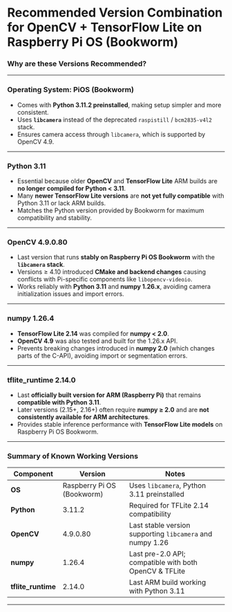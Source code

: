 # Recommended Version Combination for OpenCV + TensorFlow Lite on Raspberry Pi OS (Bookworm)

### Why are these Versions Recommended?

---

### Operating System: PiOS (Bookworm)
- Comes with **Python 3.11.2 preinstalled**, making setup simpler and more consistent.  
- Uses **`libcamera`** instead of the deprecated `raspistill` / `bcm2835-v4l2` stack.  
- Ensures camera access through `libcamera`, which is supported by OpenCV 4.9.  

---

### Python 3.11
- Essential because older **OpenCV** and **TensorFlow Lite** ARM builds are **no longer compiled for Python < 3.11**.  
- Many **newer TensorFlow Lite versions** are **not yet fully compatible** with Python 3.11 or lack ARM builds.  
- Matches the Python version provided by Bookworm for maximum compatibility and stability.  

---

### OpenCV 4.9.0.80
- Last version that runs **stably on Raspberry Pi OS Bookworm** with the **`libcamera` stack**.  
- Versions ≥ 4.10 introduced **CMake and backend changes** causing conflicts with Pi-specific components like `libopencv-videoio`.  
- Works reliably with **Python 3.11** and **numpy 1.26.x**, avoiding camera initialization issues and import errors.  

---

### numpy 1.26.4
- **TensorFlow Lite 2.14** was compiled for **numpy < 2.0**.  
- **OpenCV 4.9** was also tested and built for the 1.26.x API.  
- Prevents breaking changes introduced in **numpy 2.0** (which changes parts of the C-API), avoiding import or segmentation errors.  

---

### tflite_runtime 2.14.0
- Last **officially built version for ARM (Raspberry Pi)** that remains **compatible with Python 3.11**.  
- Later versions (2.15+, 2.16+) often require **numpy ≥ 2.0** and are **not consistently available for ARM architectures**.  
- Provides stable inference performance with **TensorFlow Lite models** on Raspberry Pi OS Bookworm.  

---

### Summary of Known Working Versions

| Component | Version | Notes |
|------------|----------|-------|
| **OS** | Raspberry Pi OS (Bookworm) | Uses `libcamera`, Python 3.11 preinstalled |
| **Python** | 3.11.2 | Required for TFLite 2.14 compatibility |
| **OpenCV** | 4.9.0.80 | Last stable version supporting `libcamera` and numpy 1.26 |
| **numpy** | 1.26.4 | Last pre-2.0 API; compatible with both OpenCV & TFLite |
| **tflite_runtime** | 2.14.0 | Last ARM build working with Python 3.11 |

---
